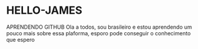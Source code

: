 # HELLO-JAMES
APRENDENDO GITHUB
Ola a todos, sou brasileiro e estou aprendendo um pouco mais sobre essa plaforma, esporo pode conseguir o conhecimento que espero 
